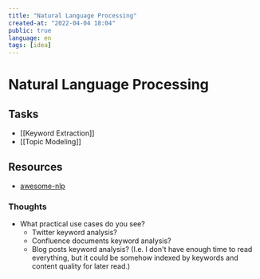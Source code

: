 ```yaml
---
title: "Natural Language Processing"
created-at: "2022-04-04 18:04"
public: true
language: en
tags: [idea]
---
```


# Natural Language Processing
## Tasks
- [[Keyword Extraction]]
- [[Topic Modeling]]
## Resources
- [awesome-nlp](https://github.com/keon/awesome-nlp)

### Thoughts

- What practical use cases do you see?
	- Twitter keyword analysis?
	- Confluence documents keyword analysis?
	- Blog posts keyword analysis? (I.e. I don't have enough time to read everything, but it could be somehow indexed by keywords and content quality for later read.)
